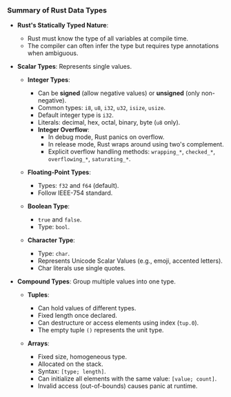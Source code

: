 ### Summary of Rust Data Types

- **Rust's Statically Typed Nature**:

  - Rust must know the type of all variables at compile time.
  - The compiler can often infer the type but requires type annotations when ambiguous.

- **Scalar Types**: Represents single values.

  - **Integer Types**:

    - Can be **signed** (allow negative values) or **unsigned** (only non-negative).
    - Common types: `i8`, `u8`, `i32`, `u32`, `isize`, `usize`.
    - Default integer type is `i32`.
    - Literals: decimal, hex, octal, binary, byte (`u8` only).
    - **Integer Overflow**:
      - In debug mode, Rust panics on overflow.
      - In release mode, Rust wraps around using two's complement.
      - Explicit overflow handling methods: `wrapping_*`, `checked_*`, `overflowing_*`, `saturating_*`.

  - **Floating-Point Types**:

    - Types: `f32` and `f64` (default).
    - Follow IEEE-754 standard.

  - **Boolean Type**:

    - `true` and `false`.
    - Type: `bool`.

  - **Character Type**:
    - Type: `char`.
    - Represents Unicode Scalar Values (e.g., emoji, accented letters).
    - Char literals use single quotes.

- **Compound Types**: Group multiple values into one type.

  - **Tuples**:

    - Can hold values of different types.
    - Fixed length once declared.
    - Can destructure or access elements using index (`tup.0`).
    - The empty tuple `()` represents the unit type.

  - **Arrays**:
    - Fixed size, homogeneous type.
    - Allocated on the stack.
    - Syntax: `[type; length]`.
    - Can initialize all elements with the same value: `[value; count]`.
    - Invalid access (out-of-bounds) causes panic at runtime.
